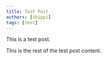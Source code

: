 ```yaml
---
title: Test Post
authors: [shippi]
tags: [test]
---
```


This is a test post.

<!-- truncate -->

This is the rest of the test post content.